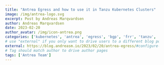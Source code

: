 ```yaml
---
title: "Antrea Egress and how to use it in Tanzu Kubernetes Clusters"
image: /img/antrea-logo.svg
excerpt: Post by Andreas Marqvardsen
author: Andreas Marqvardsen
date: 2023-02-20
author_avatar: /img/icon-antrea.png
categories: ['kubernetes', 'antrea', 'egress', 'bgp', 'frr', 'tanzu', 'vsphere']
# use "external" if you only want to drive users to a different blog post that lives outside this site.
external: https://blog.andreasm.io/2023/02/20/antrea-egress/#configure-antrea-egress-in-tkc-vsphere-8
# Tag should match author to drive author pages
tags: ['Antrea Team']
---
```

